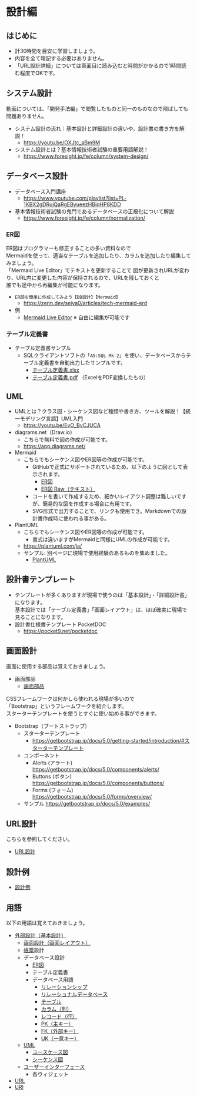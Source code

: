 # 設計編

## はじめに

- 計30時間を目安に学習しましょう。
- 内容を全て暗記する必要はありません。
- 「URL設計詳細」については真面目に読み込むと時間がかかるので1時間読む程度でOKです。

## システム設計

動画については、「開発手法編」で閲覧したものと同一のものなので飛ばしても問題ありません。

- システム設計の流れ｜基本設計と詳細設計の違いや、設計書の書き方を解説！
  - <https://youtu.be/OXJtc_aBm9M>
- システム設計とは？基本情報技術者試験の重要用語解説！
  - <https://www.foresight.jp/fe/column/system-design/>

## データベース設計

- データベース入門講座
  - <https://www.youtube.com/playlist?list=PL-1KBX2gDRujQaRgEByueezHBiqHP8KDD>
- 基本情報技術者試験の鬼門であるデータベースの正規化について解説
  - <https://www.foresight.jp/fe/column/normalization/>

### ER図

ER図はプログラマーも修正することの多い資料なので  
Mermaidを使って、適当なテーブルを追加したり、カラムを追加したり編集してみましょう。  
「Mermaid Live Editor」でテキストを更新することで
図が更新されURLが変わり、URL内に変更した内容が保持されるので、URLを残しておくと  
誰でも途中から再編集が可能になります。

- `ER図を簡単に作成してみよう【DB設計】【Mermaid】`
  - <https://zenn.dev/seiya0/articles/tech-mermaid-erd>
- 例
  - [Mermaid Live Editor](https://mermaid.live/edit#pako:eNrNk0FLwzAUgP9KyHn1B_Q8hDEEwWthxOa5BdZ0pK-KdLu0Hqag7KQOPU6F6WEH9TTxx1Sr_guTrNMJRTyaQyB533uB770k1A85UJc6juNJFNgFl3g0T5_zdJJnwzy79agnbRRUXbC2YoEniV5xBCoi_b7jhAnBPQCMiMk1_CqRLA5mbYu2kEgEJ5tNTTbqhl0Gd5nyO0wRyQLQwdfR8dvNrAowZUsoz67zbJ6nj3rXCVU0h8hXoocilDrhfXpXnJ-scigCiJAFPU12AYG3GJrnD48-xpPi7KoYp9W4r4B94S9Pl8Vw9Bse9_g3XlzcF6ezn_hgqa10-VdvZZDF2AlVSzPrTdvBqTXzoPdG3bWtWBO8ypB9z8o8sE2f677_T0O0RgNQARNcT6z141HsQAAeNZPHYYfFXTS4QbWRcGtf-tRFFUONLuqXM7y8BC4wVBuLT2D_wuATLSEnZQ) ※ 自由に編集が可能です

### テーブル定義書

- テーブル定義書サンプル
  - SQLクライアントソフトの「`A5:SQL Mk-2`」を使い、データベースからテーブル定義書を自動出力したサンプルです。  
    - [テーブル定義書.xlsx](./files/テーブル定義書.xlsx)
    - [テーブル定義書.pdf](./files/テーブル定義書.pdf) （ExcelをPDF変換したもの）

## UML

- UMLとは？クラス図・シーケンス図など種類や書き方、ツールを解説！【統一モデリング言語】UML入門
  - <https://youtu.be/EvO_BvCJUCA>
- diagrams.net（Draw.io）
  - こちらで無料で図の作成が可能です。
  - <https://app.diagrams.net/>
- Mermaid
  - こちらでもシーケンス図やER図等の作成が可能です。
    - GitHubで正式にサポートされているため、以下のように図として表示されます。
      - [ER図](https://gist.github.com/seiya0-g/395d650594ed425a05033956a419e5df)
      - [ER図 Raw（テキスト）](https://gist.githubusercontent.com/seiya0-g/395d650594ed425a05033956a419e5df/raw/41d9da5d3e6b0088457653fb23112e4a5d0c7bda/erd.md)
    - コードを書いて作成するため、細かいレイアウト調整は難しいですが、簡易的な図を作成する場合に有用です。
    - SVG形式で出力することで、リンクも使用でき。Markdownでの設計書作成時に使われる事がある。
- PlantUML
  - こちらでもシーケンス図やER図等の作成が可能です。
    - 書式は違いますがMermaidと同様にUMLの作成が可能です。
  - <https://plantuml.com/ja/>
  - サンプル: 別ページに現場で使用経験のあるものを集めました。
    - [PlantUML](./../plantuml/index.md)

## 設計書テンプレート

- テンプレートが多くありますが現場で使うのは「基本設計」・「詳細設計書」になります。  
  基本設計では「テーブル定義書」「画面レイアウト」は、ほぼ確実に現場で見ることになります。
- 設計書仕様書テンプレート PocketDOC
  - <https://pocket9.net/pocketdoc>

## 画面設計

画面に使用する部品は覚えておきましょう。

- 画面部品
  - [画面部品](./forms/forms.html)

CSSフレームワークは何かしら使われる現場が多いので  
「Bootstrap」というフレームワークを紹介します。  
スターターテンプレートを使うとすぐに使い始める事ができます。  

- Bootstrap（ブートストラップ）
  - スターターテンプレート
    - <https://getbootstrap.jp/docs/5.0/getting-started/introduction/#スターターテンプレート>
  - コンポーネント
    - Alerts (アラート) <https://getbootstrap.jp/docs/5.0/components/alerts/>
    - Buttons (ボタン) <https://getbootstrap.jp/docs/5.0/components/buttons/>
    - Forms (フォーム) <https://getbootstrap.jp/docs/5.0/forms/overview/>
  - サンプル <https://getbootstrap.jp/docs/5.0/examples/>

## URL設計

こちらを参照してください。

- [URL設計](./url/index.md)

## 設計例

- [設計例](./examples/index.md)

## 用語

以下の用語は覚えておきましょう。

- [外部設計（基本設計）](https://e-words.jp/w/%E5%A4%96%E9%83%A8%E8%A8%AD%E8%A8%88.html)
  - [画面設計（画面レイアウト）](https://e-words.jp/w/%E7%94%BB%E9%9D%A2%E3%83%AC%E3%82%A4%E3%82%A2%E3%82%A6%E3%83%88.html)
  - [帳票](https://e-words.jp/w/%E5%B8%B3%E7%A5%A8.html)設計
  - データベース設計
    - [ER図](https://e-words.jp/w/ER%E5%9B%B3.html)
    - テーブル定義書
    - データベース用語
      - [リレーションシップ](https://e-words.jp/w/%E3%83%AA%E3%83%AC%E3%83%BC%E3%82%B7%E3%83%A7%E3%83%B3%E3%82%B7%E3%83%83%E3%83%97.html)
      - [リレーショナルデータベース](https://e-words.jp/w/%E3%83%AA%E3%83%AC%E3%83%BC%E3%82%B7%E3%83%A7%E3%83%8A%E3%83%AB%E3%83%87%E3%83%BC%E3%82%BF%E3%83%99%E3%83%BC%E3%82%B9.html)
      - [テーブル](https://e-words.jp/w/%E3%83%86%E3%83%BC%E3%83%96%E3%83%AB.html)
      - [カラム（列）](https://e-words.jp/w/%E5%88%97.html)
      - [レコード（行）](https://e-words.jp/w/%E3%83%AC%E3%82%B3%E3%83%BC%E3%83%89.html)
      - [PK（主キー）](https://e-words.jp/w/%E4%B8%BB%E3%82%AD%E3%83%BC.html)
      - [FK（外部キー）](https://e-words.jp/w/%E5%A4%96%E9%83%A8%E3%82%AD%E3%83%BC.html)
      - [UK（一意キー）](https://e-words.jp/w/%E4%B8%80%E6%84%8F%E5%88%B6%E7%B4%84.html)
  - [UML](https://e-words.jp/w/UML.html)
    - [ユースケース図](https://e-words.jp/w/%E3%83%A6%E3%83%BC%E3%82%B9%E3%82%B1%E3%83%BC%E3%82%B9%E5%9B%B3.html)
    - [シーケンス図](https://e-words.jp/w/%E3%82%B7%E3%83%BC%E3%82%B1%E3%83%B3%E3%82%B9%E5%9B%B3.html)
  - [ユーザーインターフェース](https://e-words.jp/w/%E3%83%A6%E3%83%BC%E3%82%B6%E3%83%BC%E3%82%A4%E3%83%B3%E3%82%BF%E3%83%BC%E3%83%95%E3%82%A7%E3%83%BC%E3%82%B9.html)
    - 各ウィジェット
- [URL](https://e-words.jp/w/URL.html)
- [URI](https://e-words.jp/w/URI.html)
